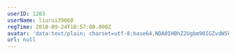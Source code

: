 ```yaml
---
userID: 1203
userName: liurui39660
regTime: 2018-09-24T10:57:00.000Z
avatar: 'data:text/plain; charset=utf-8;base64,NDA0IHBhZ2Ugbm90IGZvdW5kCg=='
url: null
---
```



